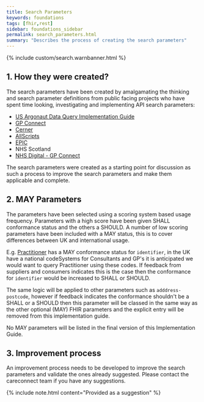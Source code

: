 ```yaml
---
title: Search Parameters
keywords: foundations
tags: [fhir,rest]
sidebar: foundations_sidebar
permalink: search_parameters.html
summary: "Describes the process of creating the search parameters"
---
```


{% include custom/search.warnbanner.html %}

## 1. How they were created? ##

The search parameters have been created by amalgamating the thinking and search parameter definitions from public facing projects who have spent time looking, investigating and implementing API search parameters:


- [US Argonaut Data Query Implementation Guide](http://www.fhir.org/guides/argonaut/r2/Conformance-server.html)
- [GP Connect](https://nhsconnect.github.io/gpconnect/accessrecord_rest.html)
- [Cerner](http://fhir.cerner.com/millennium/dstu2/)
- [AllScripts](https://developer.allscripts.com/)
- [EPIC](https://open.epic.com/Interface/FHIR)
- NHS Scotland
- [NHS Digital - GP Connect](https://nhsconnect.github.io/gpconnect/accessrecord_rest.html)

The search parameters were created as a starting point for discussion as such a process to improve the search parameters and make them applicable and complete.

## 2. MAY Parameters ##

The parameters have been selected using a scoring system based usage frequency. Parameters with a high score have been given SHALL conformance status and the others a SHOULD. A number of low scoring parameters have been included with a MAY status, this is to cover differences between UK and international usage.

E.g. [Practitioner](restfulapis_identification_practitoner.html) has a MAY conformance status for `identifier`, in the UK have a national codeSystems for Consultants and GP's it is anticipated we would want to query Practitioner using these codes. If feedback from suppliers and consumers indicates this is the case then the conformance for `identifier` would be increased to SHALL or SHOULD. <br>

The same logic will be applied to other parameters such as `adddress-postcode`, however if feedback indicates the conformance shouldn't be a SHALL or a SHOULD then this parameter will be classed in the same way as the other optional (MAY) FHIR parameters and the explicit entry will be removed from this implementation guide.

No MAY parameters will be listed in the final version of this Implementation Guide.

## 3. Improvement process ##

An improvement process needs to be developed to improve the search parameters and validate the ones already suggested. Please contact the careconnect team if you have any suggestions.

{% include note.html content="Provided as a suggestion" %}
